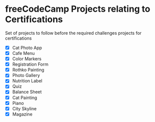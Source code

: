 # freeCodeCamp Projects relating to Certifications

 Set of projects to follow before the required challenges projects for
 certifications

 - [x] Cat Photo App
 - [x] Cafe Menu
 - [x] Color Markers
 - [x] Registration Form
 - [x] Rothko Painting
 - [x] Photo Gallery
 - [x] Nutrition Label
 - [x] Quiz
 - [x] Balance Sheet
 - [x] Cat Painting
 - [x] Piano
 - [x] City Skyline
 - [x] Magazine
